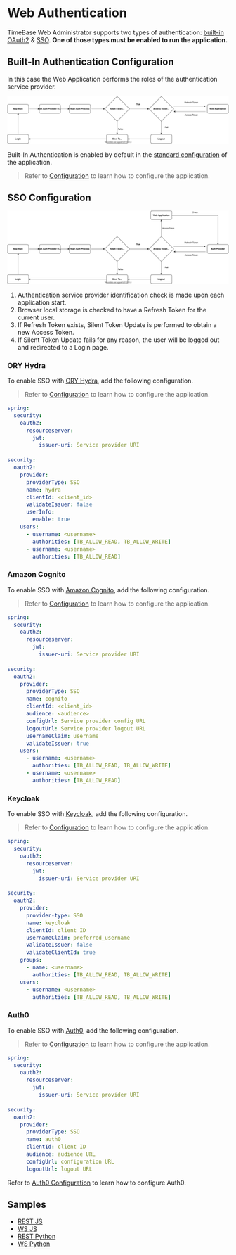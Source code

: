 # Web Authentication 

TimeBase Web Administrator supports two types of authentication: [built-in OAuth2](#built-in-authentication-configuration) & [SSO](#sso-configuration). **One of those types must be enabled to run the application.**

## Built-In Authentication Configuration

In this case the Web Application performs the roles of the authentication service provider. 

![](/img/tb_auth2.svg)

Built-In Authentication is enabled by default in the [standard configuration](https://github.com/epam/TimebaseWS/blob/main/java/ws-server/src/main/resources/application.yaml) of the application. 

> Refer to [Configuration](https://github.com/epam/TimebaseWS/blob/main/guide/configuration.md) to learn how to configure the application.

## SSO Configuration

![](/img/tb_auth.svg)

1. Authentication service provider identification check is made upon each application start.
2. Browser local storage is checked to have a Refresh Token for the current user.
3. If Refresh Token exists, Silent Token Update is performed to obtain a new Access Token.
4. If Silent Token Update fails for any reason, the user will be logged out and redirected to a Login page.

### ORY Hydra

To enable SSO with [ORY Hydra](https://www.ory.sh/hydra/), add the following configuration. 

> Refer to [Configuration](https://github.com/epam/TimebaseWS/blob/main/guide/configuration.md) to learn how to configure the application.

```yaml
spring:
  security:
    oauth2:
      resourceserver:
        jwt:
          issuer-uri: Service provider URI

security:
  oauth2:
    provider:
      providerType: SSO
      name: hydra
      clientId: <client_id>
      validateIssuer: false
      userInfo:
        enable: true
    users:
      - username: <username>
        authorities: [TB_ALLOW_READ, TB_ALLOW_WRITE]
      - username: <username>
        authorities: [TB_ALLOW_READ]
```

### Amazon Cognito 

To enable SSO with [Amazon Cognito](https://aws.amazon.com/cognito/?nc1=h_ls), add the following configuration. 

> Refer to [Configuration](https://github.com/epam/TimebaseWS/blob/main/guide/configuration.md) to learn how to configure the application.

```yaml
spring:
  security:
    oauth2:
      resourceserver:
        jwt:
          issuer-uri: Service provider URI

security:
  oauth2:
    provider:
      providerType: SSO
      name: cognito
      clientId: <client_id>
      audience: <audience>
      configUrl: Service provider config URL
      logoutUrl: Service provider logout URL
      usernameClaim: username
      validateIssuer: true
    users:
      - username: <username>
        authorities: [TB_ALLOW_READ, TB_ALLOW_WRITE]
      - username: <username>
        authorities: [TB_ALLOW_READ]
```

### Keycloak

To enable SSO with [Keycloak](https://www.keycloak.org/), add the following configuration. 

> Refer to [Configuration](https://github.com/epam/TimebaseWS/blob/main/guide/configuration.md) to learn how to configure the application.

```yaml
spring:
  security:
    oauth2:
      resourceserver:
        jwt:
          issuer-uri: Service provider URI

security:
  oauth2:
    provider:
      provider-type: SSO
      name: keycloak
      clientId: client ID
      usernameClaim: preferred_username
      validateIssuer: false
      validateClientId: true
    groups:
      - name: <username>
        authorities: [TB_ALLOW_READ, TB_ALLOW_WRITE]
    users:
      - username: <username>
        authorities: [TB_ALLOW_READ, TB_ALLOW_WRITE]

```

### Auth0

To enable SSO with [Auth0](https://auth0.com/), add the following configuration. 

> Refer to [Configuration](https://github.com/epam/TimebaseWS/blob/main/guide/configuration.md) to learn how to configure the application.

```yaml
spring:
  security:
    oauth2:
      resourceserver:
        jwt:
          issuer-uri: Service provider URI

security:
  oauth2:
    provider:
      providerType: SSO
      name: auth0
      clientId: client ID
      audience: audience URL
      configUrl: configuration URL
      logoutUrl: logout URL
```

Refer to [Auth0 Configuration](https://github.com/epam/TimebaseWS/tree/main/guide/authentication/auth0.md) to learn how to configure Auth0.

## Samples 

* [REST JS](https://github.com/epam/TimebaseWS/blob/main-1.0/samples/js/simpleRest_TokenAuth.js) 
* [WS JS](https://github.com/epam/TimebaseWS/blob/main-1.0/samples/js/simpleWs_TokenAuth.js) 
* [REST Python](https://github.com/epam/TimebaseWS/tree/main-1.0/samples/python/simple_rest_client.py) 
* [WS Python](https://github.com/epam/TimebaseWS/tree/main-1.0/samples/python/simple_ws_client.py) 